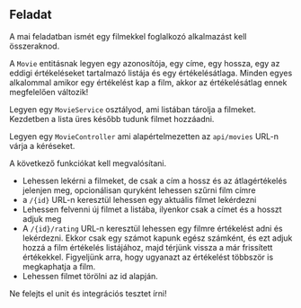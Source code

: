 ## Feladat
A mai feladatban ismét egy filmekkel foglalkozó alkalmazást kell összeraknod.

A `Movie` entitásnak legyen egy azonosítója, egy címe, egy hossza, egy az eddigi értékeléseket tartalmazó listája és egy értékelésátlaga.
Minden egyes alkalommal amikor egy értékelést kap a film, akkor az értékelésátlag ennek megfelelően változik!

Legyen egy `MovieService` osztályod, ami listában tárolja a filmeket. Kezdetben a lista üres később tudunk filmet hozzáadni. 


Legyen egy `MovieController` ami alapértelmezetten az `api/movies` URL-n várja a kéréseket. 

A következő funkciókat kell megvalósítani.
* Lehessen lekérni a filmeket, de csak a cím a hossz és az átlagértékelés jelenjen meg, opcionálisan quryként lehessen szűrni film címre
* a `/{id}` URL-n keresztül lehessen egy aktuális filmet lekérdezni 
* Lehessen felvenni új filmet a listába, ilyenkor csak a címet és a hosszt adjuk meg
* A `/{id}/rating` URL-n keresztül lehessen egy filmre értékelést adni és lekérdezni. Ekkor csak egy számot kapunk egész számként, és ezt adjuk hozzá a film értékelés listájához, majd térjünk vissza a már frissített értékekkel. Figyeljünk arra, hogy ugyanazt az értékelést többször is megkaphatja a film. 
* Lehessen filmet törölni az id alapján. 

Ne felejts el unit és integrációs tesztet írni!